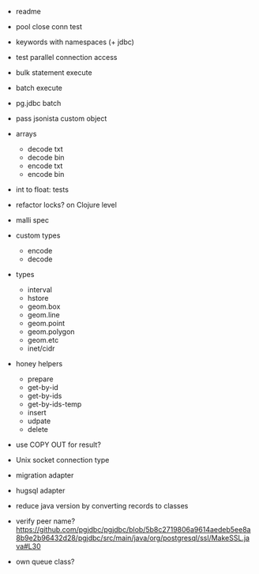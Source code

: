 
- readme

- pool close conn test
- keywords with namespaces (+ jdbc)

- test parallel connection access

- bulk statement execute
- batch execute
- pg.jdbc batch

- pass jsonista custom object

- arrays
  - decode txt
  - decode bin
  - encode txt
  - encode bin

- int to float: tests
- refactor locks? on Clojure level

- malli spec

- custom types
  - encode
  - decode

- types
  - interval
  - hstore
  - geom.box
  - geom.line
  - geom.point
  - geom.polygon
  - geom.etc
  - inet/cidr

- honey helpers
  - prepare
  - get-by-id
  - get-by-ids
  - get-by-ids-temp
  - insert
  - udpate
  - delete

- use COPY OUT for result?
- Unix socket connection type
- migration adapter
- hugsql adapter

- reduce java version by converting records to classes

- verify peer name? https://github.com/pgjdbc/pgjdbc/blob/5b8c2719806a9614aedeb5ee8a8b9e2b96432d28/pgjdbc/src/main/java/org/postgresql/ssl/MakeSSL.java#L30

- own queue class?
